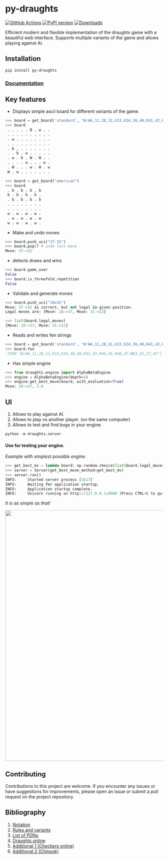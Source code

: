 # py-draughts

[![GitHub Actions](https://github.com/michalskibinski109/checkers/actions/workflows/python-app.yml/badge.svg)](https://github.com/michalskibinski109/checkers/actions/workflows/python-app.yml)
[![PyPI version](https://badge.fury.io/py/py-draughts.svg)](https://badge.fury.io/py/py-draughts)
[![Downloads](https://static.pepy.tech/personalized-badge/py-draughts?period=month&units=none&left_color=grey&right_color=blue&left_text=Downloads)](https://pepy.tech/project/py-draughts)


Efficient modern and flexible implementation of the draughts game with a beautiful web interface. 
Supports multiple variants of the game and allows playing against AI.

## Installation

```bash
pip install py-draughts
```


### [Documentation](https://michalskibinski109.github.io/py-draughts/)

## Key features

-  Displays simple ascii board for different variants of the game.

```python
>>> board = get_board('standard', "W:W4,11,28,31,K33,K34,38,40,K41,43,K44,45,K46,47:BK3,21,27,32")
>>> board
 . . . . . B . w . .
 . . . . . . . . . .
 . w . . . . . . . .
 . . . . . . . . . .
 . b . . . . . . . .
 . . b . w . . . . .
 . w . b . W . W . .
 . . . . w . . . w .
 . W . . . w . W . w
 W . w . . . . . . .

>>> board = get_board("american")
>>> board
 . b . b . b . b
 b . b . b . b .
 . b . b . b . b
 . . . . . . . .
 . . . . . . . .
 w . w . w . w .
 . w . w . w . w
 w . w . w . w .

```

- Make and undo moves

```python
>>> board.push_uci("37-32")
>>> board.pop() # undo last move
Move: 37->32
```

- detects draws and wins

```python
>>> board.game_over
False
>>> board.is_threefold_repetition
False
```
- Validate and generate moves

```python
>>> board.push_uci("10x42")
Move: 37->32 is correct, but not legal in given position.
Legal moves are: [Move: 28->37, Move: 31->22]

>>> list(board.legal_moves)
[Move: 28->37, Move: 31->22]
```

- Reads and writes fen strings

```python
>>> board = get_board('standard', "W:W4,11,28,31,K33,K34,38,40,K41,43,K44,45,K46,47:BK3,21,27,32")
>>> board.fen
'[FEN "W:W4,11,28,31,K33,K34,38,40,K41,43,K44,45,K46,47:BK3,21,27,32"]'
```
- Has simple engine

```python
>>> from draughts.engine import AlphaBetaEngine
>>> engine = AlphaBetaEngine(depth=5)
>>> engine.get_best_move(board, with_evaluation=True)
Move: 28->37, 3.0
```

## UI

1. Allows to play against AI.
2. Allows to play vs another player. (on the same computer)
3. Allows to test and find bugs in your engine.

```python
python -m draughts.server
```

#### Use for testing your engine.



_Example with simplest possible engine._



```python
>>> get_best_mv = lambda board: np.random.choice(list(board.legal_moves))
>>> server = Server(get_best_move_method=get_best_mv)
>>> server.run()
INFO:     Started server process [1617]
INFO:     Waiting for application startup.
INFO:     Application startup complete.
INFO:     Uvicorn running on http://127.0.0.1:8000 (Press CTRL+C to quit)
```

_It is as simple as that!_

<img src="https://github.com/michalskibinski109/py-draughts/assets/77834536/a7d67a8a-a325-437e-90b5-ba443d1b0874" width="800" />


## Contributing

Contributions to this project are welcome. If you encounter any issues or have suggestions for improvements, please open an issue or submit a pull request on the project repository.

## Bibliography

1. [Notation](https://en.wikipedia.org/wiki/Portable_Draughts_Notation)
2. [Rules and variants](https://en.wikipedia.org/wiki/Checkers)
3. [List of PDNs](https://github.com/mig0/Games-Checkers/)
4. [Draughts online](https://lidraughts.org/)
5. [Additional 1 (Checkers online)](https://checkers.online/play)
6. [Additional 2 (Chinook)](https://webdocs.cs.ualberta.ca/~chinook/play/notation.html)
